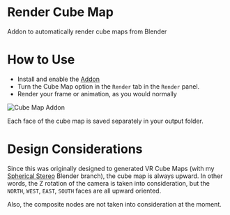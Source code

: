 # Render Cube Map
Addon to automatically render cube maps from Blender

How to Use
==========
* Install and enable the [Addon](render_cube_map.py)
* Turn the Cube Map option in the ``Render`` tab in the ``Render`` panel.
* Render your frame or animation, as you would normally

![Cube Map Addon](http://dalaifelinto.com/images/cube_map.png)

Each face of the cube map is saved separately in your output folder.

Design Considerations
=====================
Since this was originally designed to generated VR Cube Maps (with my [Spherical Stereo](http://www.dalaifelinto.com/?p=1009) Blender branch), the cube map is always upward. In other words, the Z rotation of the camera is taken into consideration, but the ``NORTH``, ``WEST``, ``EAST``, ``SOUTH`` faces are all upward oriented.

Also, the composite nodes are not taken into consideration at the moment.

